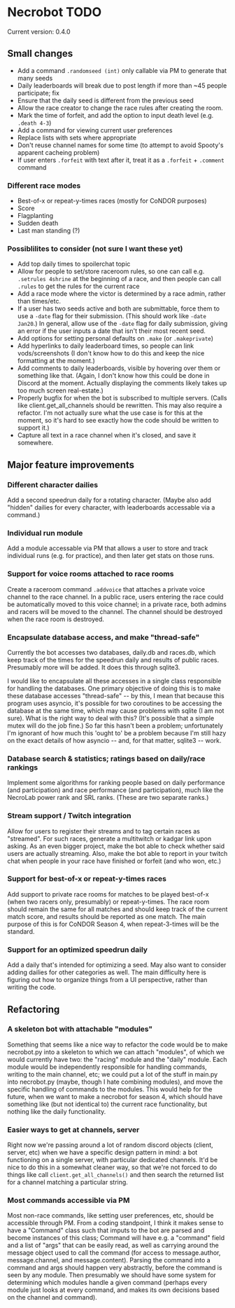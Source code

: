 # Necrobot TODO

Current version: 0.4.0

## Small changes

- Add a command `.randomseed (int)` only callable via PM to generate that many seeds
- Daily leaderboards will break due to post length if more than ~45 people participate; fix
- Ensure that the daily seed is different from the previous seed
- Allow the race creator to change the race rules after creating the room. 
- Mark the time of forfeit, and add the option to input death level (e.g. `.death 4-3`)
- Add a command for viewing current user preferences
- Replace lists with sets where appropriate
- Don't reuse channel names for some time (to attempt to avoid Spooty's apparent cacheing problem)
- If user enters `.forfeit` with text after it, treat it as a `.forfeit` + `.comment` command

### Different race modes

- Best-of-x or repeat-y-times races (mostly for CoNDOR purposes)
- Score
- Flagplanting
- Sudden death
- Last man standing (?)

### Possiblilites to consider (not sure I want these yet)

- Add top daily times to spoilerchat topic
- Allow for people to set/store raceroom rules, so one can call e.g. `.setrules 4shrine` at the beginning of a race, and then people can call `.rules` to get the rules for the current race
- Add a race mode where the victor is determined by a race admin, rather than times/etc.
- If a user has two seeds active and both are submittable, force them to use a `-date` flag for their submission. (This should work like `-date Jan20`.) In general, allow use of the `-date` flag for daily submission, giving an error if the user inputs a date that isn't their most recent seed.
- Add options for setting personal defaults on `.make` (or `.makeprivate`)
- Add hyperlinks to daily leaderboard times, so people can link vods/screenshots (I don't know how to do this and keep the nice formatting at the moment.)
- Add comments to daily leaderboards, visible by hovering over them or something like that. (Again, I don't know how this could be done in Discord at the moment. Actually displaying the comments likely takes up too much screen real-estate.)
- Properly bugfix for when the bot is subscribed to multiple servers. (Calls like client.get_all_channels should be rewritten. This may also require a refactor. I'm not actually sure what the use case is for this at the moment, so it's hard to see exactly how the code should be written to support it.)
- Capture all text in a race channel when it's closed, and save it somewhere.

## Major feature improvements

### Different character dailies

Add a second speedrun daily for a rotating character. (Maybe also add "hidden" dailies for every character, with leaderboards accessable via a command.)

### Individual run module

Add a module accessable via PM that allows a user to store and track individual runs (e.g. for practice), and then later get stats on those runs.

### Support for voice rooms attached to race rooms

Create a raceroom command `.addvoice` that attaches a private voice channel to the race channel. In a public race, users entering the race could be automatically moved to this voice channel; in a private race, both admins and racers will be moved to the channel. The channel should be destroyed when the race room is destroyed.

### Encapsulate database access, and make "thread-safe"

Currently the bot accesses two databases, daily.db and races.db, which keep track of the times for the speedrun daily and results of public races. Presumably more will be added. It does this through sqlite3.

I would like to encapsulate all these accesses in a single class responsible for handling the databases. One primary objective of doing this is to make these database accesses "thread-safe" -- by this, I mean that because this program uses asyncio, it's possible for two coroutines to be accessing the database at the same time, which may cause problems with sqlite (I am not sure). What is the right way to deal with this? (It's possible that a simple mutex will do the job fine.) So far this hasn't been a problem; unfortunately I'm ignorant of how much this 'ought to' be a problem because I'm still hazy on the exact details of how asyncio -- and, for that matter, sqlite3 -- work.

### Database search & statistics; ratings based on daily/race rankings

Implement some algorithms for ranking people based on daily performance (and participation) and race performance (and participation), much like the NecroLab power rank and SRL ranks. (These are two separate ranks.) 

### Stream support / Twitch integration

Allow for users to register their streams and to tag certain races as "streamed". For such races, generate a multitwitch or kadgar link upon asking. As an even bigger project, make the bot able to check whether said users are actually streaming. Also, make the bot able to report in your twitch chat when people in your race have finished or forfeit (and who won, etc.)

### Support for best-of-x or repeat-y-times races

Add support to private race rooms for matches to be played best-of-x (when two racers only, presumably) or repeat-y-times. The race room should remain the same for all matches and should keep track of the current match score, and results should be reported as one match. The main purpose of this is for CoNDOR Season 4, when repeat-3-times will be the standard.

### Support for an optimized speedrun daily

Add a daily that's intended for optimizing a seed. May also want to consider adding dailies for other categories as well. The main difficulty here is figuring out how to organize things from a UI perspective, rather than writing the code.

## Refactoring

### A skeleton bot with attachable "modules"

Something that seems like a nice way to refactor the code would be to make necrobot.py into a skeleton to which we can attach "modules", of which we would currently have two: the "racing" module and the "daily" module. Each module would be independently responsible for handling commands, writing to the main channel, etc; we could put a lot of the stuff in main.py into necrobot.py (maybe, though I hate combining modules), and move the specific handling of commands to the modules. This would help for the future, when we want to make a necrobot for season 4, which should have something like (but not identical to) the current race functionality, but nothing like the daily functionality.

### Easier ways to get at channels, server

Right now we're passing around a lot of random discord objects (client, server, etc) when we have a specific design pattern in mind: a bot functioning on a single server, with particular dedicated channels. It'd be nice to do this in a somewhat cleaner way, so that we're not forced to do things like call `client.get_all_channels()` and then search the returned list for a channel matching a particular string.

### Most commands accessible via PM

Most non-race commands, like setting user preferences, etc, should be accessible through PM. From a coding standpoint, I think it makes sense to have a "Command" class such that imputs to the bot are parsed and become instances of this class; Command will have e.g. a "command" field and a list of "args" that can be easily read, as well as carrying around the message object used to call the command (for access to message.author, message.channel, and message.content). Parsing the command into a command and args should happen very abstractly, before the command is seen by any module. Then presumably we should have some system for determining which modules handle a given command (perhaps every module just looks at every command, and makes its own decisions based on the channel and command).
